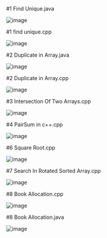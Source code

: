 #1 Find Unique.java


![image](https://user-images.githubusercontent.com/84653100/161479571-2846c8c9-fa2e-4c85-9ad3-98379e12969f.png)


#1 find unique.cpp

![image](https://user-images.githubusercontent.com/84653100/161479625-b3f72bf3-4d7b-4bb8-831a-43d32e0867d4.png)


#2 Duplicate in Array.java

![image](https://user-images.githubusercontent.com/84653100/161482345-4061180b-b485-468a-b41e-536981751e66.png)


#2 Duplicate in Array.cpp

![image](https://user-images.githubusercontent.com/84653100/161482418-9e23798b-a23f-4d06-acef-a88990ffa725.png)


#3 Intersection Of Two Arrays.cpp


![image](https://user-images.githubusercontent.com/84653100/161566931-1def4640-b12f-4fc5-aa6f-c3938c03aaac.png)


#4 PairSum in c++.cpp


![image](https://user-images.githubusercontent.com/84653100/161913966-a5306f61-7fa4-4f4e-b17f-feeaed161c4f.png)


#6 Square Root.cpp


![image](https://user-images.githubusercontent.com/84653100/162608856-a1268409-6c72-4632-85c6-4f6b7b644193.png)


#7 Search In Rotated Sorted Array.cpp


![image](https://user-images.githubusercontent.com/84653100/162608897-9e001376-e04a-41cd-b9a7-7adbe0e268ef.png)


#8 Book Allocation.cpp


![image](https://user-images.githubusercontent.com/84653100/162778561-cdb55dc8-b3dd-467c-8fc1-58716babde3b.png)


#8 Book Allocation.java


![image](https://user-images.githubusercontent.com/84653100/162780626-253bc88e-79c8-422f-9e60-12cfe47694d3.png)

